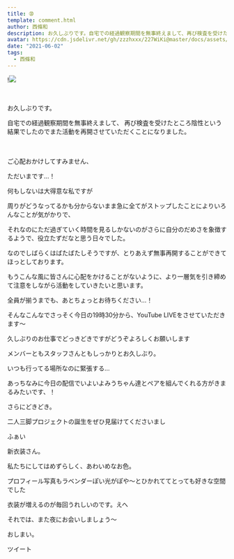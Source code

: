 ```yaml
---
title: ➉
template: comment.html
author: 西條和
description: お久しぶりです。自宅での経過観察期間を無事終えまして、再び検査を受けたところ陰性という結果でしたのでまた活動を再開させ...
avatar: https://cdn.jsdelivr.net/gh/zzzhxxx/227WiKi@master/docs/assets/photo/avatar/nagomi.jpg
date: "2021-06-02"
tags:
  - 西條和
---
```


!![](https://cdn.jsdelivr.net/gh/227WiKi/227WiKi-image@master/blog-image/nagomi-2021-06-02_1.jpg)



  ﻿





















お久しぶりです。















自宅での経過観察期間を無事終えまして、
再び検査を受けたところ陰性という結果でしたのでまた活動を再開させていただくことになりました。











　　　

ご心配おかけしてすみません、






















ただいまです…！






















何もしないは大得意な私ですが






周りがどうなってるかも分からないまま急に全てがストップしたことによりいろんなことが気がかりで、









それなのにただ過ぎていく時間を見るしかないのがさらに自分のだめさを象徴するようで、役立たずだなと思う日々でした。
















なのでしばらくはばたばたしそうですが、とりあえず無事再開することができてほっとしております。















もうこんな風に皆さんに心配をかけることがないように、より一層気を引き締めて注意をしながら活動をしていきたいと思います。

















全員が揃うまでも、あとちょっとお待ちください…！



























そんなこんなでさっそく今日の19時30分から、YouTube LIVEをさせていただきます〜



















久しぶりのお仕事でどっきどきですがどうぞよろしくお願いします















メンバーともスタッフさんともしっかりとお久しぶり。














いつも行ってる場所なのに緊張する…

























あっちなみに今日の配信でいよいよみうちゃん達とペアを組んでくれる方がきまるみたいです、！








さらにどきどき。
















二人三脚プロジェクトの誕生をぜひ見届けてくださいまし




























ふぁい
















新衣装さん。

























私たちにしてはめずらしく、あわいめなお色。


















プロフィール写真もラベンダーぽい光がぽや〜とひかれててとっても好きな空間でした





















衣装が増えるのが毎回うれしいのです。えへ



































それでは、また夜にお会いしましょう〜

























おしまい。


ツイート



